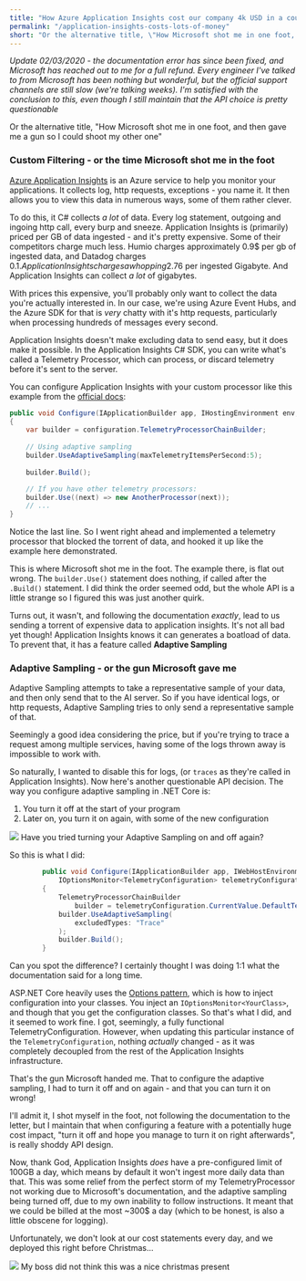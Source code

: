 ```yaml
---
title: "How Azure Application Insights cost our company 4k USD in a couple of weeks"
permalink: "/application-insights-costs-lots-of-money"
short: "Or the alternative title, \"How Microsoft shot me in one foot, and then gave me a gun so I could shoot my other one\""
---
```


*Update 02/03/2020 - the documentation error has since been fixed, and Microsoft has reached out to me for a full refund.
Every engineer I've talked to from Microsoft has been nothing but wonderful, but the official support channels are still slow (we're talking weeks).
I'm satisfied with the conclusion to this, even though I still maintain that the API choice is pretty questionable*


Or the alternative title, "How Microsoft shot me in one foot, and then gave me a gun so I could shoot my other one"

### Custom Filtering - or the time Microsoft shot me in the foot
[Azure Application Insights](https://docs.microsoft.com/en-us/azure/azure-monitor/app/app-insights-overview) is an Azure
service to help you monitor your applications. It collects log, http requests, exceptions - you name it.
It then allows you to view this data in numerous ways, some of them rather clever.

To do this, it C# collects *a lot* of data. Every log statement, outgoing and ingoing http call, every burp and sneeze.
Application Insights is (primarily) priced per GB of data ingested - and it's pretty expensive.
Some of their competitors charge much less. Humio charges approximately 0.9$ per gb of ingested data, and Datadog charges
0.1$. Application Insights charges a whopping 2.76$ per ingested Gigabyte. And Application Insights can collect *a lot* of gigabytes.


With prices this expensive, you'll probably only want to collect the data you're actually interested in.
In our case, we're using Azure Event Hubs, and the Azure SDK for that is *very* chatty with it's http requests, particularly when
processing hundreds of messages every second.

Application Insights doesn't make excluding data to send easy, but it does make it possible.
In the Application Insights C# SDK, you can write what's called a Telemetry Processor,
which can process, or discard telemetry before it's sent to the server.


You can configure Application Insights with your custom processor like this example from the [official docs](https://docs.microsoft.com/en-us/azure/azure-monitor/app/sampling#configure-sampling-settings):
```csharp
public void Configure(IApplicationBuilder app, IHostingEnvironment env, TelemetryConfiguration configuration)
{
    var builder = configuration.TelemetryProcessorChainBuilder;
    
    // Using adaptive sampling
    builder.UseAdaptiveSampling(maxTelemetryItemsPerSecond:5);
    
    builder.Build();

    // If you have other telemetry processors:
    builder.Use((next) => new AnotherProcessor(next));
    // ...
}
```
Notice the last line. So I went right ahead and implemented a telemetry processor that blocked the torrent of data,
and hooked it up like the example here demonstrated.


This is where Microsoft shot me in the foot. The example there, is flat out wrong. The `builder.Use()` statement does
nothing, if called after the `.Build()` statement. I did think the order seemed odd, but the whole API
is a little strange so I figured this was just another quirk.

Turns out, it wasn't, and following the documentation *exactly*, lead to us sending a torrent of expensive data to application insights.
It's not all bad yet though! Application Insights knows it can generates a boatload of data. To prevent that, it has a feature
called **Adaptive Sampling**

### Adaptive Sampling - or the gun Microsoft gave me
Adaptive Sampling attempts to take a representative sample of your data, and then only send that to the AI server.
So if you have identical logs, or http requests, Adaptive Sampling tries to only send a representative sample of that.

Seemingly a good idea considering the price, but if you're trying to trace a request among multiple services,
having some of the logs thrown away is impossible to work with.


So naturally, I wanted to disable this for logs, (or `traces` as they're called in Application Insights).
Now here's another questionable API decision. The way you configure adaptive sampling in .NET Core is:


1. You turn it off at the start of your program
2. Later on, you turn it on again, with some of the new configuration 


<div class="img-div-skyscraper">
<img src="{{site.url}}/assets/img/application-insights-doc.png"/>
Have you tried turning your Adaptive Sampling on and off again?
</div>

So this is what I did:

```csharp
        public void Configure(IApplicationBuilder app, IWebHostEnvironment env,
            IOptionsMonitor<TelemetryConfiguration> telemetryConfiguration)
        {
            TelemetryProcessorChainBuilder
                builder = telemetryConfiguration.CurrentValue.DefaultTelemetrySink.TelemetryProcessorChainBuilder;
            builder.UseAdaptiveSampling(
                excludedTypes: "Trace"
            );
            builder.Build();
        }
```

Can you spot the difference? I certainly thought I was doing 1:1 what the documentation said for a long time.

ASP.NET Core heavily uses the [Options pattern](https://docs.microsoft.com/en-us/aspnet/core/fundamentals/configuration/options?view=aspnetcore-3.1),
which is how to inject configuration into your classes. You inject an `IOptionsMonitor<YourClass>`, and though that you get the configuration classes.
So that's what I did, and it seemed to work fine. I got, seemingly, a fully functional TelemetryConfiguration. However, when updating this
particular instance of the `TelemetryConfiguration`, nothing *actually* changed - as it was completely decoupled from the rest of
the Application Insights infrastructure.


That's the gun Microsoft handed me. That to configure the adaptive sampling, I had to turn it off and on again - and that
you can turn it on wrong!
 
I'll admit it, I shot myself in the foot, not following the documentation to the letter, but I maintain that when configuring
a feature with a potentially huge cost impact, "turn it off and hope you manage to turn it on right afterwards", is really shoddy API design.


Now, thank God, Application Insights *does* have a pre-configured limit of 100GB a day, which means by default it won't ingest
more daily data than that.
This was some relief from the perfect storm of my TelemetryProcessor not working due to Microsoft's documentation,
and the adaptive sampling being turned off, due to my own inability to follow instructions.
It meant that we could be billed at the most ~300$ a day (which to be honest, is also a little obscene for logging).  

Unfortunately, we don't look at our cost statements every day, and we deployed this right before Christmas...


<div class="img-div">
<img src="{{site.url}}/assets/img/ai-cost-analysis.png"/>
My boss did not think this was a nice christmas present
</div>
